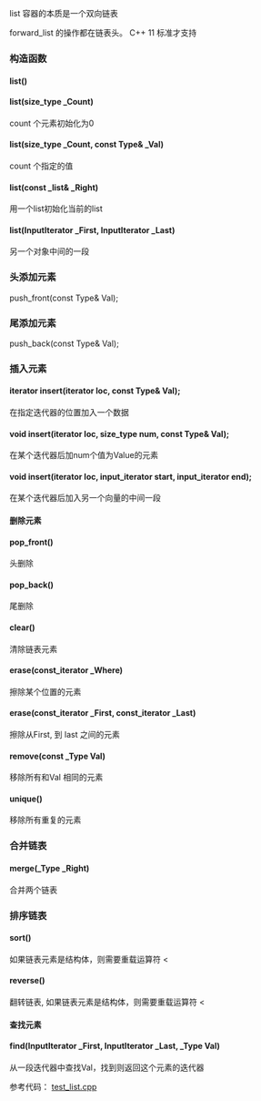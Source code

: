 
list 容器的本质是一个双向链表

forward_list 的操作都在链表头。 C++ 11 标准才支持

### 构造函数

#### list()

#### list(size_type \_Count) 
count 个元素初始化为0


#### list(size_type \_Count, const Type& \_Val)
count 个指定的值


#### list(const \_list& \_Right)
用一个list初始化当前的list


#### list(InputIterator \_First, InputIterator \_Last)
另一个对象中间的一段


### 头添加元素
push_front(const Type& Val);


### 尾添加元素
push_back(const Type& Val);



### 插入元素

#### iterator insert(iterator loc, const Type& Val);
在指定迭代器的位置加入一个数据

#### void insert(iterator loc, size_type num, const Type& Val);
在某个迭代器后加num个值为Value的元素

#### void insert(iterator loc, input_iterator start, input_iterator end);
在某个迭代器后加入另一个向量的中间一段


#### 删除元素

#### pop_front()
头删除

#### pop_back()
尾删除

#### clear()
清除链表元素

#### erase(const_iterator \_Where)
擦除某个位置的元素

#### erase(const_iterator \_First, const_iterator \_Last)
擦除从First, 到 last 之间的元素

#### remove(const \_Type Val)
移除所有和Val 相同的元素

#### unique()
移除所有重复的元素

### 合并链表

#### merge(\_Type \_Right)
合并两个链表

### 排序链表

#### sort()

如果链表元素是结构体，则需要重载运算符 <

#### reverse()

翻转链表, 如果链表元素是结构体，则需要重载运算符 <


#### 查找元素

#### find(InputIterator \_First, InputIterator \_Last, \_Type Val)

从一段迭代器中查找Val，找到则返回这个元素的迭代器


参考代码： <a href="../codes/test_list.cpp">test_list.cpp</a>